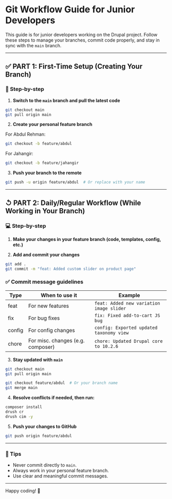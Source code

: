 # Git Workflow Guide for Junior Developers

This guide is for junior developers working on the Drupal project. Follow these steps to manage your branches, commit code properly, and stay in sync with the `main` branch.

---

## ✅ PART 1: First-Time Setup (Creating Your Branch)

### 🔄 Step-by-step

1. **Switch to the `main` branch and pull the latest code**

```bash
git checkout main
git pull origin main
```

2. **Create your personal feature branch**

For Abdul Rehman:
```bash
git checkout -b feature/abdul
```

For Jahangir:
```bash
git checkout -b feature/jahangir
```

3. **Push your branch to the remote**

```bash
git push -u origin feature/abdul  # Or replace with your name
```

---

## ↺ PART 2: Daily/Regular Workflow (While Working in Your Branch)

### 💻 Step-by-step

1. **Make your changes in your feature branch (code, templates, config, etc.)**

2. **Add and commit your changes**

```bash
git add .
git commit -m "feat: Added custom slider on product page"
```

### ✅ Commit message guidelines

| Type   | When to use it              | Example                                 |
|--------|------------------------------|-----------------------------------------|
| feat   | For new features             | `feat: Added new variation image slider`|
| fix    | For bug fixes                | `fix: Fixed add-to-cart JS bug`         |
| config | For config changes           | `config: Exported updated taxonomy view`|
| chore  | For misc. changes (e.g. composer) | `chore: Updated Drupal core to 10.2.6`|

3. **Stay updated with `main`**

```bash
git checkout main
git pull origin main

git checkout feature/abdul  # Or your branch name
git merge main
```

4. **Resolve conflicts if needed, then run:**

```bash
composer install
drush cr
drush cim -y
```

5. **Push your changes to GitHub**

```bash
git push origin feature/abdul
```

---

### 🔗 Tips

- Never commit directly to `main`.
- Always work in your personal feature branch.
- Use clear and meaningful commit messages.

---

Happy coding! 🚀

